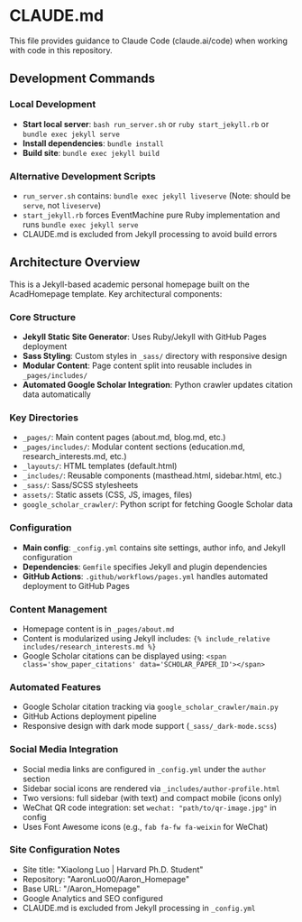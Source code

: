 # CLAUDE.md

This file provides guidance to Claude Code (claude.ai/code) when working with code in this repository.

## Development Commands

### Local Development
- **Start local server**: `bash run_server.sh` or `ruby start_jekyll.rb` or `bundle exec jekyll serve`
- **Install dependencies**: `bundle install`
- **Build site**: `bundle exec jekyll build`

### Alternative Development Scripts
- `run_server.sh` contains: `bundle exec jekyll liveserve` (Note: should be `serve`, not `liveserve`)
- `start_jekyll.rb` forces EventMachine pure Ruby implementation and runs `bundle exec jekyll serve`
- CLAUDE.md is excluded from Jekyll processing to avoid build errors

## Architecture Overview

This is a Jekyll-based academic personal homepage built on the AcadHomepage template. Key architectural components:

### Core Structure
- **Jekyll Static Site Generator**: Uses Ruby/Jekyll with GitHub Pages deployment
- **Sass Styling**: Custom styles in `_sass/` directory with responsive design
- **Modular Content**: Page content split into reusable includes in `_pages/includes/`
- **Automated Google Scholar Integration**: Python crawler updates citation data automatically

### Key Directories
- `_pages/`: Main content pages (about.md, blog.md, etc.)
- `_pages/includes/`: Modular content sections (education.md, research_interests.md, etc.)
- `_layouts/`: HTML templates (default.html)
- `_includes/`: Reusable components (masthead.html, sidebar.html, etc.)
- `_sass/`: Sass/SCSS stylesheets
- `assets/`: Static assets (CSS, JS, images, files)
- `google_scholar_crawler/`: Python script for fetching Google Scholar data

### Configuration
- **Main config**: `_config.yml` contains site settings, author info, and Jekyll configuration
- **Dependencies**: `Gemfile` specifies Jekyll and plugin dependencies
- **GitHub Actions**: `.github/workflows/pages.yml` handles automated deployment to GitHub Pages

### Content Management
- Homepage content is in `_pages/about.md`
- Content is modularized using Jekyll includes: `{% include_relative includes/research_interests.md %}`
- Google Scholar citations can be displayed using: `<span class='show_paper_citations' data='SCHOLAR_PAPER_ID'></span>`

### Automated Features
- Google Scholar citation tracking via `google_scholar_crawler/main.py`
- GitHub Actions deployment pipeline
- Responsive design with dark mode support (`_sass/_dark-mode.scss`)

### Social Media Integration
- Social media links are configured in `_config.yml` under the `author` section
- Sidebar social icons are rendered via `_includes/author-profile.html`
- Two versions: full sidebar (with text) and compact mobile (icons only)
- WeChat QR code integration: set `wechat: "path/to/qr-image.jpg"` in config
- Uses Font Awesome icons (e.g., `fab fa-fw fa-weixin` for WeChat)

### Site Configuration Notes
- Site title: "Xiaolong Luo | Harvard Ph.D. Student"
- Repository: "AaronLuo00/Aaron_Homepage"
- Base URL: "/Aaron_Homepage"
- Google Analytics and SEO configured
- CLAUDE.md is excluded from Jekyll processing in `_config.yml`